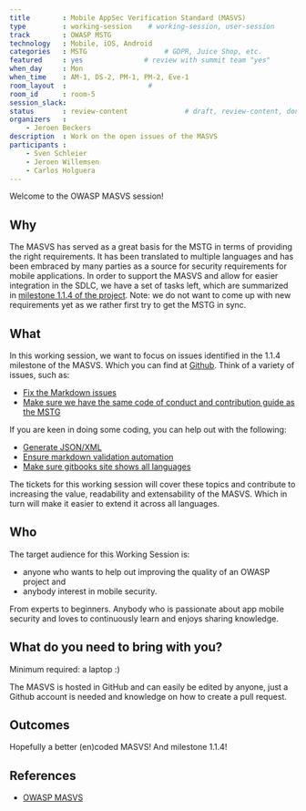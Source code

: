 ```yaml
---
title        : Mobile AppSec Verification Standard (MASVS)
type         : working-session    # working-session, user-session
track        : OWASP MSTG
technology   : Mobile, iOS, Android
categories   : MSTG                   # GDPR, Juice Shop, etc.
featured     : yes               # review with summit team "yes"
when_day     : Mon
when_time    : AM-1, DS-2, PM-1, PM-2, Eve-1
room_layout  :                    #
room_id      : room-5
session_slack:
status       : review-content              # draft, review-content, done
organizers   : 
    - Jeroen Beckers
description  : Work on the open issues of the MASVS
participants :
    - Sven Schleier
    - Jeroen Willemsen
    - Carlos Holguera
---
```


Welcome to the OWASP MASVS session!

## Why

The MASVS has served as a great basis for the MSTG in terms of providing the right requirements. It has been translated to multiple languages and has been embraced by many parties as a source for security requirements for mobile applications.
In order to support the MASVS and allow for easier integration in the SDLC, we have a set of tasks left, which are summarized in [milestone 1.1.4 of the project](https://github.com/OWASP/owasp-masvs/milestone/3).
Note: we do not want to come up with new requirements yet as we rather first try to get the MSTG in sync.

## What

In this working session, we want to focus on issues identified in the 1.1.4 milestone of the MASVS. Which you can find at [Github](https://github.com/OWASP/owasp-masvs/milestone/3 "Milestone 1.1.4"). Think of a variety of issues, such as:

- [Fix the Markdown issues](https://github.com/OWASP/owasp-masvs/issues/211)
- [Make sure we have the same code of conduct and contribution guide as the MSTG](https://github.com/OWASP/owasp-masvs/issues/212)

If you are keen in doing some coding, you can help out with the following:

- [Generate JSON/XML](https://github.com/OWASP/owasp-masvs/issues/204)
- [Ensure markdown validation automation](https://github.com/OWASP/owasp-masvs/issues/211)
- [Make sure gitbooks site shows all languages](https://github.com/OWASP/owasp-masvs/issues/217)

The tickets for this working session will cover these topics and contribute to increasing the value, readability and extensability of the MASVS. Which in turn will make it easier to extend it across all languages.

## Who

The target audience for this Working Session is:

- anyone who wants to help out improving the quality of an OWASP project and
- anybody interest in mobile security.

From experts to beginners. Anybody who is passionate about app mobile security and loves to continuously learn and enjoys sharing knowledge.

## What do you need to bring with you?

Minimum required: a laptop :)

The MASVS is hosted in GitHub and can easily be edited by anyone, just a Github account is needed and knowledge on how to create a pull request.

## Outcomes

Hopefully a better (en)coded MASVS! And milestone 1.1.4!

## References

- [OWASP MASVS](https://github.com/OWASP/owasp-masvs)
